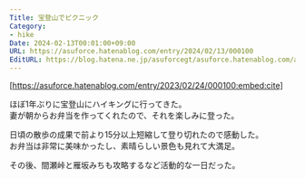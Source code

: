 ```yaml
---
Title: 宝登山でピクニック
Category:
- hike
Date: 2024-02-13T00:01:00+09:00
URL: https://asuforce.hatenablog.com/entry/2024/02/13/000100
EditURL: https://blog.hatena.ne.jp/asuforcegt/asuforce.hatenablog.com/atom/entry/6801883189082814752
---
```


[https://asuforce.hatenablog.com/entry/2023/02/24/000100:embed:cite]

ほぼ1年ぶりに宝登山にハイキングに行ってきた。  
妻が朝からお弁当を作ってくれたので、それを楽しみに登った。  

日頃の散歩の成果で前より15分以上短縮して登り切れたので感動した。  
お弁当は非常に美味かったし、素晴らしい景色も見れて大満足。  

その後、間瀬峠と雁坂みちも攻略するなど活動的な一日だった。
